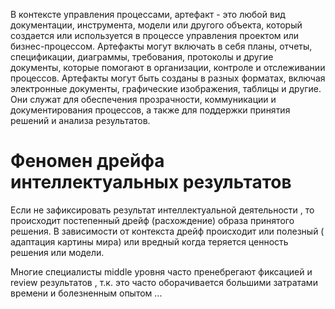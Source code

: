 В контексте управления процессами, артефакт - это любой вид документации, инструмента, модели или другого объекта, который создается или используется в процессе управления проектом или бизнес-процессом. Артефакты могут включать в себя планы, отчеты, спецификации, диаграммы, требования, протоколы и другие документы, которые помогают в организации, контроле и отслеживании процессов. Артефакты могут быть созданы в разных форматах, включая электронные документы, графические изображения, таблицы и другие. Они служат для обеспечения прозрачности, коммуникации и документирования процессов, а также для поддержки принятия решений и анализа результатов.

# Феномен дрейфа интеллектуальных результатов

Если не зафиксировать результат интеллектуальной деятельности , то происходит постепенный дрейф (расхождение) образа принятого решения. В зависимости от контекста дрейф происходит или полезный ( адаптация картины мира) или вредный когда  теряется ценность решения или модели.

Многие специалисты middle уровня часто пренебрегают фиксацией и review результатов , т.к. это часто оборачивается большими затратами времени и болезненным опытом ...
